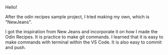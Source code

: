 Hello!

After the odin recipes sample project, I tried making my own, which is "NewJeans".

I got the inspiration from New Jeans and incorporate it on how I made the Odin Recipes. It is practice to make git commands. 
I learned that it is easy to make commands with terminal within the VS Code. It is also easy to commit and push.


